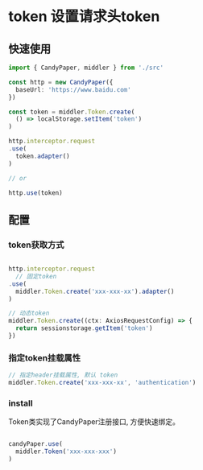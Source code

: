 # token 设置请求头token

## 快速使用
```ts
import { CandyPaper, middler } from './src'

const http = new CandyPaper({
  baseUrl: 'https://www.baidu.com'
})

const token = middler.Token.create(
  () => localStorage.setItem('token')
)

http.interceptor.request
.use(
  token.adapter()
)

// or

http.use(token)

```

## 配置

### token获取方式
```ts

http.interceptor.request
  // 固定token
.use(
  middler.Token.create('xxx-xxx-xx').adapter()
)

// 动态token
middler.Token.create((ctx: AxiosRequestConfig) => {
  return sessionstorage.getItem('token')
})
```


### 指定token挂载属性
```ts
// 指定header挂载属性, 默认 token
middler.Token.create('xxx-xxx-xx', 'authentication')
```

### install
Token类实现了CandyPaper注册接口, 方便快速绑定。
```ts

candyPaper.use(
  middler.Token('xxx-xxx-xxx')
)

```



